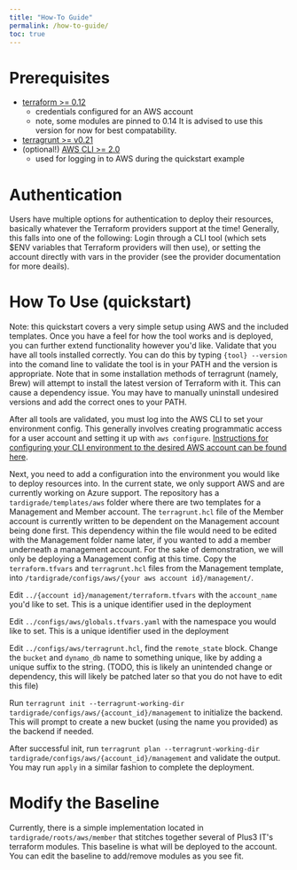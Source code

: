 ```yaml
---
title: "How-To Guide"
permalink: /how-to-guide/
toc: true
---
```


# Prerequisites
* [terraform >= 0.12](https://www.terraform.io/)
  - credentials configured for an AWS account
  - note, some modules are pinned to 0.14 It is advised to use this version for now for best compatability. 
* [terragrunt >= v0.21](https://github.com/gruntwork-io/terragrunt)
* (optional!) [AWS CLI >= 2.0](https://docs.aws.amazon.com/cli/latest/userguide/install-cliv2.html)
  - used for logging in to AWS during the quickstart example

# Authentication
Users have multiple options for authentication to deploy their resources, basically whatever the Terraform providers support at the time! Generally, this falls into one of the following: Login through a CLI tool (which sets $ENV variables that Terraform providers will then use), or setting the account directly with vars in the provider (see the provider documentation for more deails).

# How To Use (quickstart)
Note: this quickstart covers a very simple setup using AWS and the included templates. Once you have a feel for how the tool works and is deployed, you can further extend functionality however you'd like. Validate that you have all tools installed correctly. You can do this by typing `{tool} --version` into the comand line to validate the tool is in your PATH and the version is appropriate. Note that in some installation methods of terragrunt (namely, Brew) will attempt to install the latest version of Terraform with it. This can cause a dependency issue. You may have to manually uninstall undesired versions and add the correct ones to your PATH. 

After all tools are validated, you must log into the AWS CLI to set your environment config. This generally involves creating programmatic access for a user account and setting it up with `aws configure`. [Instructions for configuring your CLI environment to the desired AWS account can be found here](https://docs.aws.amazon.com/cli/latest/userguide/cli-configure-quickstart.html).

Next, you need to add a configuration into the environment you would like to deploy resources into. In the current state, we only support AWS and are currently working on Azure support. The repository has a `tardigrade/templates/aws` folder where there are two templates for a Management and Member account. The `terragrunt.hcl` file of the Member account is currently written to be dependent on the Management account being done first. This dependency within the file would need to be edited with the Management folder name later, if you wanted to add a member underneath a management account. For the sake of demonstration, we will only be deploying a Management config at this time. Copy the `terraform.tfvars` and `terragrunt.hcl` files from the Management template, into `/tardigrade/configs/aws/{your aws account id}/management/`. 

Edit `../{account id}/management/terraform.tfvars` with the `account_name` you'd like to set. This is a unique identifier used in the deployment

Edit `../configs/aws/globals.tfvars.yaml` with the namespace you would like to set. This is a unique identifier used in the deployment

Edit `../configs/aws/terragrunt.hcl`, find the `remote_state` block. Change the `bucket` and `dynamo_db` name to something unique, like by adding a unique suffix to the string.  (TODO, this is likely an unintended change or dependency, this will likely be patched later so that you do not have to edit this file)

Run `terragrunt init --terragrunt-working-dir tardigrade/configs/aws/{account_id}/management` to initialize the backend. This will prompt to create a new bucket (using the name you provided) as the backend if needed. 

After successful init, run `terragrunt plan --terragrunt-working-dir tardigrade/configs/aws/{account_id}/management` and validate the output. You may run `apply` in a similar fashion to complete the deployment. 


# Modify the Baseline
Currently, there is a simple implementation located in `tardigrade/roots/aws/member`
that stitches together several of Plus3 IT's terraform modules. This baseline is
what will be deployed to the account. You can edit the baseline to add/remove modules
as you see fit.

